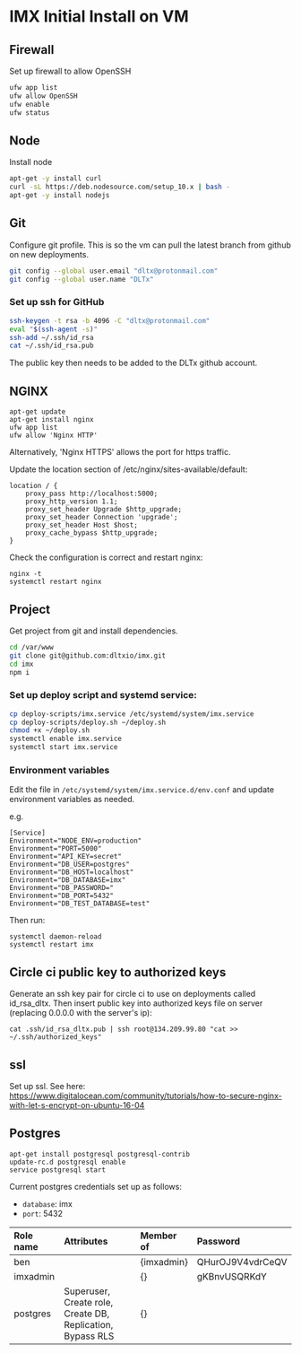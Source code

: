 # IMX Initial Install on VM

## Firewall

Set up firewall to allow OpenSSH

```bash
ufw app list
ufw allow OpenSSH
ufw enable
ufw status
```

## Node

Install node

```bash
apt-get -y install curl
curl -sL https://deb.nodesource.com/setup_10.x | bash -
apt-get -y install nodejs
```

## Git

Configure git profile. This is so the vm can pull the latest branch from github on new deployments.

```bash
git config --global user.email "dltx@protonmail.com"
git config --global user.name "DLTx"
```

### Set up ssh for GitHub

```bash
ssh-keygen -t rsa -b 4096 -C "dltx@protonmail.com"
eval "$(ssh-agent -s)"
ssh-add ~/.ssh/id_rsa
cat ~/.ssh/id_rsa.pub
```

The public key then needs to be added to the DLTx github account.

## NGINX

```
apt-get update
apt-get install nginx
ufw app list
ufw allow 'Nginx HTTP'
```

Alternatively, 'Nginx HTTPS' allows the port for https traffic.

Update the location section of /etc/nginx/sites-available/default:

```
location / {
    proxy_pass http://localhost:5000;
    proxy_http_version 1.1;
    proxy_set_header Upgrade $http_upgrade;
    proxy_set_header Connection 'upgrade';
    proxy_set_header Host $host;
    proxy_cache_bypass $http_upgrade;
}
```

Check the configuration is correct and restart nginx:

```
nginx -t
systemctl restart nginx
```

## Project

Get project from git and install dependencies.

```bash
cd /var/www
git clone git@github.com:dltxio/imx.git
cd imx
npm i
```

### Set up deploy script and systemd service:

```bash
cp deploy-scripts/imx.service /etc/systemd/system/imx.service
cp deploy-scripts/deploy.sh ~/deploy.sh
chmod +x ~/deploy.sh
systemctl enable imx.service
systemctl start imx.service
```

### Environment variables

Edit the file in `/etc/systemd/system/imx.service.d/env.conf` and update environment variables as needed.

e.g.

```
[Service]
Environment="NODE_ENV=production"
Environment="PORT=5000"
Environment="API_KEY=secret"
Environment="DB_USER=postgres"
Environment="DB_HOST=localhost"
Environment="DB_DATABASE=imx"
Environment="DB_PASSWORD="
Environment="DB_PORT=5432"
Environment="DB_TEST_DATABASE=test"
```

Then run:

```
systemctl daemon-reload
systemctl restart imx
```

## Circle ci public key to authorized keys

Generate an ssh key pair for circle ci to use on deployments called id_rsa_dltx. Then insert public key into authorized keys file on server (replacing 0.0.0.0 with the server's ip):

```
cat .ssh/id_rsa_dltx.pub | ssh root@134.209.99.80 "cat >> ~/.ssh/authorized_keys"
```

## ssl

Set up ssl.
See here: https://www.digitalocean.com/community/tutorials/how-to-secure-nginx-with-let-s-encrypt-on-ubuntu-16-04

## Postgres

```
apt-get install postgresql postgresql-contrib
update-rc.d postgresql enable
service postgresql start
```

Current postgres credentials set up as follows:

- `database`: imx
- `port`: 5432

| Role name | Attributes                                                 | Member of  | Password         |
| :-------- | :--------------------------------------------------------- | :--------- | :--------------- |
| ben       |                                                            | {imxadmin} | QHurOJ9V4vdrCeQV |
| imxadmin  |                                                            | {}         | gKBnvUSQRKdY     |
| postgres  | Superuser, Create role, Create DB, Replication, Bypass RLS | {}         |                  |
